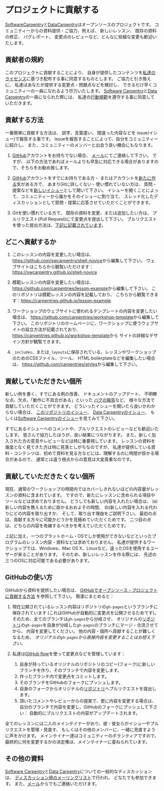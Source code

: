 # プロジェクトに貢献する

[SoftwareCarpentry][swc-site]と[DataCarpentry][dc-site]はオープンソースのプロジェクトです。
コミュニティーからの資料提供・ご協力、例えば、
新しいレッスン、
既存の資料の修正、
バグレポート、
変更点のレビューなど、どんなに些細な変更も歓迎いたします。

## 貢献者の規約

このプロジェクトに貢献することにより、
自身が提供したコンテンツを[私達のライセンス](License.md)に基づき配布する事に同意するものとします。
ご協力と引き換えに、
私達はあなたが提供する変更点・問題点などを検討し、
できるだけ早くコミュニティーの一員になれるよう尽力いたします。
[Software Carpentry][swc-site]と[Data Carpentry][dc-site]の一員になられた際には、
私達の[行動規範](https://docs.carpentries.org/topic_folders/policies/code-of-conduct.html)を遵守する事に同意していただきます。

## 貢献する方法

一番簡単に貢献する方法は、
誤字、言葉遣い、
間違った内容などを
issue(イシュー)で報告する事です。
Issueを報告することによって、自分をコミュニティーに紹介し、
また、コミュニティーのメンバーと出会う良い機会にもなります。

1. [GitHub][github]アカウントをお持ちでない場合、
    [メール][contact]にてご連絡して下さい。
    ですが、
    以下の方法であればメールよりも早急に対応できる場合がありますので、そちらをお勧め致します。

2. [GitHub][github]アカウントをすでにお持ちである方・
    またはアカウントを[新たに作る][github-join]気がある方で、
    あまりGitに詳しくない・使い慣れていない方は、
    質問・提案などを[新しいイシュー][new-issue]として開いて下さい。
    イシューを開くことによって、コミュニティーから誰かをそのイシューに割り当て、
    スレッド化したディスカッションとして質問・提案に応答させていただくことができます。

3. Gitを使い慣れている方で、
    既存の資料を変更、または追加したい方は、
    プルリクエスト(Pull Request)にて変更点を提出して下さい。
    プルリクエストを使った提出方法は、[下記に記載されています](#using-github)。

## どこへ貢献するか

1.  このレッスンの内容を変更したい場合は、
    <https://github.com/swcarpentry/shell-novice>から編集して下さい。
    ウェブサイトはこちらから観覧いただけます：<https://swcarpentry.github.io/shell-novice>

2.  模範レッスンの内容を変更したい場合は、
    <https://github.com/carpentries/lesson-example>から編集して下さい。
    このリポジトリは模範レッスンの内容を記載しており、
    こちらから観覧できます：<https://carpentries.github.io/lesson-example>.

3.  ワークショップのウェブサイトに使われるテンプレートの内容を変更したい場合は、
    <https://github.com/carpentries/workshop-template>から編集して下さい。
    このリポジトリのホームページに、ワークショップに使うウェブサイトの設立方法が記載されており、
    <https://carpentries.github.io/workshop-template>から
    サイトの詳細なデザイン方針が観覧できます。

4.  `_includes`、または`_layouts`に保存されている、レッスンやワークショップのためのCSSファイル、ツール、
    HTML boilerplateなどを編集したい場合は、
    <https://github.com/carpentries/styles>から編集して下さい。

## 貢献していただきたい個所

新しい例を書く、すでにある例の改善、
ドキュメントのアップデート、
不明瞭な点、欠点、「動作に不具合がある」といった
[バグの報告][new-issue]など、
様々な方法で貢献していただくことができます。
どういったイシューを開いたら良いかわからない場合は、
[このリポジトリのイシュー][issues]、
[Data Carpentryのイシュー][dc-issues]、
もしくは[Software Carpentryのイシュー][swc-issues]を見てみて下さい。

すでにあるイシューへのコメントや、プルリクエストのレビューなども歓迎いたします。
皆さんで協力したほうが、良い結果につながります。
また、新しく加入された方の意見やレビューなどは特に重要視しています。
レッスンの資料を幾度となく見てきた方は特に見落としがちなのですが、
私達が提供している資料・コンテンツは、初めて資料を見る方などには、理解するのに時間が掛かる場合があるので、
通常とは違う視点からの意見は大変貴重なのです。

## 貢献していただきたくない個所

現在、通常のワークショップの時間内ではカバーしきれないほどの内容量がレッスンの資料に含まれています。
ですので、新たにレッスンに含められる項目やツールなどは求めておりません。
どうしても新しい内容を入れたい場合は、
(a)新しい内容を教えるために掛かるおおよその時間、
(b)新しい内容を入れる代わりにどの内容を取り出すか、
そして、取り出す理由をご説明下さい。
最初の点は、貢献する方々に可能かどうかを見極めていただくためです。
二つ目の点は、どちらの内容を有線するべきかを考えていただくためです。

上記に加え、一つのプラットホーム・OSでしか使用ができないなどといったプログラムのレッスン内容・資料などは求めておりません。
私達が提供するワークショップでは、Windows、Mac OS X、Linuxなど、違ったOSを使用するユーザーが来ることがあります。
そのため、新しいレッスンを作る際には、
先述の三つのOSに対応可能である必要があります。

## GitHubの使い方

GitHubから資料を提供したい場合は、
[GitHubでオープンソース・プロジェクトに貢献する方法][how-contribute]
を参照して下さい。
簡潔にまとめると：

1.  現在公開されているレッスン内容はリポジトリの`gh-pages`というブランチに保存されています
    (これはGitHubが自動的に変更点を公開させるためです)。
    そのため、全てのブランチは`gh-pages`から分岐させ、
    オリジナルの[リポジトリ][repo]の`gh-pages`を自身が分岐した`gh-pages`のブランチにマージ・合流させてから、
    内容を変更してください。
    他の内容・個所へ貢献することが難しくなるため、
    *オリジナルの`gh-pages`から直接内容を変更することはお控え下さい。*

2.  私達は[GitHub flow][github-flow]を使って変更点などを管理しています：
    1.  自身が持っているオリジナルのリポジトリのコピー(フォーク)に新しいブランチを作り、そのブランチで内容を変更します。
    2.  作ったブランチ内で変更点をコミットします。
    3.  そのブランチをGitHubのフォークにプッシュします。
    4.  自身のフォークからオリジナルの[リポジトリ][repo]へプルリクエストを提出します。
    5.  頂いたコメントやレビューからの提案で、更に内容を変更する場合は、
        自分のブランチで内容を変更し、GitHubのフォークにプッシュして下さい：
        自動的にプルリクエストの内容がアップデートされます。

全てのレッスンには二人のメインテイナーがおり、彼・彼女らがイシューやプルリクエストを管理・見直す、
もしくはその他のメンバーに、一緒に見直すように声をかけます。
メインテイナー達はコミュニティーのボランティアですので、
最終的に何を変更するかの決定権は、メインテイナーに委ねられています。

## その他の資料

[Software Carpentry][swc-site]と[Data Carpentry][dc-site]についての一般的なディスカッションは、
[ディスカッション用のメーリングリスト][discuss-list]で行われ、
どなたでも参加できます。
また、[メール][contact]からでもご連絡いただけます。

[contact]: mailto:team@carpentries.org
[dc-issues]: https://github.com/issues?q=user%3Adatacarpentry
[dc-lessons]: http://datacarpentry.org/lessons/
[dc-site]: http://datacarpentry.org/
[discuss-list]: https://carpentries.topicbox.com/groups/discuss
[github]: https://github.com
[github-flow]: https://guides.github.com/introduction/flow/
[github-join]: https://github.com/join
[how-contribute]: https://egghead.io/series/how-to-contribute-to-an-open-source-project-on-github
[new-issue]: https://github.com/swcarpentry/shell-novice/issues/new
[issues]: https://github.com/swcarpentry/shell-novice/issues/
[repo]: https://github.com/swcarpentry/shell-novice/
[swc-issues]: https://github.com/issues?q=user%3Aswcarpentry
[swc-lessons]: https://software-carpentry.org/lessons/
[swc-site]: https://software-carpentry.org/

